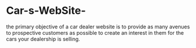 # Car-s-WebSite-
the primary objective of a car dealer website is to provide as many avenues to prospective customers as possible to create an interest in them for the cars your dealership is selling.
